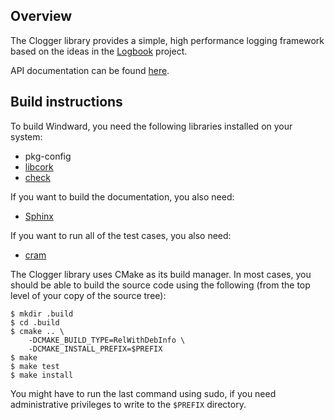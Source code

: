 Overview
--------

The Clogger library provides a simple, high performance logging framework based
on the ideas in the [Logbook](http://packages.python.org/Logbook/) project.

API documentation can be found [here](http://clogger.readthedocs.org/).


Build instructions
------------------

To build Windward, you need the following libraries installed on your system:

  * pkg-config
  * [libcork](https://github.com/redjack/libcork)
  * [check](http://check.sourceforge.net)

If you want to build the documentation, you also need:

  * [Sphinx](http://sphinx.pocoo.org/)

If you want to run all of the test cases, you also need:

  * [cram](http://pypi.python.org/pypi/cram/)

The Clogger library uses CMake as its build manager.  In most cases, you should
be able to build the source code using the following (from the top level of your
copy of the source tree):

    $ mkdir .build
    $ cd .build
    $ cmake .. \
        -DCMAKE_BUILD_TYPE=RelWithDebInfo \
        -DCMAKE_INSTALL_PREFIX=$PREFIX
    $ make
    $ make test
    $ make install

You might have to run the last command using sudo, if you need administrative
privileges to write to the `$PREFIX` directory.
